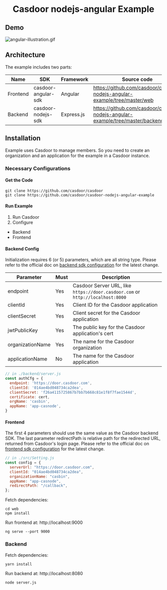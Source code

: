 <h1 align="center" style="border-bottom: none;">Casdoor nodejs-angular Example</h1>

## Demo

![angular-illustration.gif](demo.gif)

## Architecture

The example includes two parts:

| Name     | SDK                 | Framework  | Source code                                                       |
|----------|---------------------|------------|-------------------------------------------------------------------|
| Frontend | casdoor-angular-sdk | Angular    | https://github.com/casdoor/casdoor-nodejs-angular-example/tree/master/web     |
| Backend  | casdoor-nodejs-sdk  | Express.js | https://github.com/casdoor/casdoor-nodejs-angular-example/tree/master/backend |

## Installation

Example uses Casdoor to manage members. So you need to create an organization and an application for the example in a Casdoor instance.

### Necessary Configurations

#### Get the Code

```shell
git clone https://github.com/casdoor/casdoor
git clone https://github.com/casdoor/casdoor-nodejs-angular-example
```

#### Run Example

1. Run Casdoor
2. Configure
  - Backend
  - Frontend

#### Backend Config

Initialization requires 6 (or 5) parameters, which are all string type. Please refer to the official doc on [backend sdk configuration](https://casdoor.org/docs/how-to-connect/sdk#1-backend-sdk-configuration) for the latest change.

| Parameter        | Must | Description                                                                    |
|------------------|------|--------------------------------------------------------------------------------|
| endpoint         | Yes  | Casdoor Server URL, like `https://door.casdoor.com` or `http://localhost:8000` |
| clientId         | Yes  | Client ID for the Casdoor application                                          |
| clientSecret     | Yes  | Client secret for the Casdoor application                                      |
| jwtPublicKey     | Yes  | The public key for the Casdoor application's cert                              |
| organizationName | Yes  | The name for the Casdoor organization                                          |
| applicationName  | No   | The name for the Casdoor application                                           |

```js
// in ./backend/server.js
const authCfg = {
  endpoint: 'https://door.casdoor.com',
  clientId: '014ae4bd048734ca2dea',
  clientSecret: 'f26a4115725867b7bb7b668c81e1f8f7fae1544d',
  certificate: cert,
  orgName: 'casbin',
  appName: 'app-casnode',
}
```

#### Frontend

The first 4 parameters should use the same value as the Casdoor backend SDK. The last parameter redirectPath is relative path for the redirected URL, returned from Casdoor's login page. Please refer to the official doc on [frontend sdk configuration](https://casdoor.org/docs/how-to-connect/sdk#2-frontend-configuration) for the latest change.

```js
// in ./src/Setting.js
const config = {
  serverUrl: "https://door.casdoor.com",
  clientId: "014ae4bd048734ca2dea",
  organizationName: "casbin",
  appName: "app-casnode",
  redirectPath: "/callback",
};
```

Fetch dependencies:

```shell
cd web
npm install
```

Run frontend at: http://localhost:9000

```shell
ng serve --port 9000
```

### Backend

Fetch dependencies:

```shell
yarn install
```

Run backend at: http://localhost:8080

```shell
node server.js
```
